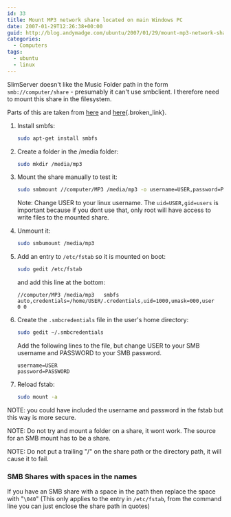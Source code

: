 ```yaml
---
id: 33
title: Mount MP3 network share located on main Windows PC
date: 2007-01-29T12:26:38+00:00
guid: http://blog.andymadge.com/ubuntu/2007/01/29/mount-mp3-network-share-located-on-main-windows-pc/
categories:
  - Computers
tags:
  - ubuntu
  - linux
---
```

SlimServer doesn't like the Music Folder path in the form `smb://computer/share` - presumably it can't use smbclient. I therefore need to mount this share in the filesystem.

Parts of this are taken from [here](http://ubuntuforums.org/showthread.php?t=280473) and [here](http://www.mattvanstone.com/2006/06/automatically_mounting_smb_sha.html){.broken_link}.

<!--more-->

  1. Install smbfs:

        ```bash
        sudo apt-get install smbfs
        ```

  2. Create a folder in the /media folder: 

        ```bash
        sudo mkdir /media/mp3
        ```

  3. Mount the share manually to test it: 

        ```bash
        sudo smbmount //computer/MP3 /media/mp3 -o username=USER,password=PASSWORD,uid=1000,mask=000
        ```
    
        Note: Change USER to your linux username. The `uid=USER,gid=users` is important because if you dont use that, only root will have access to write files to the mounted share.
    
  4. Unmount it:

        ```bash
        sudo smbumount /media/mp3
        ```

  5. Add an entry to `/etc/fstab` so it is mounted on boot: 
    
        ```bash
        sudo gedit /etc/fstab
        ```
    
        and add this line at the bottom:
        
        ```
        //computer/MP3 /media/mp3   smbfs  auto,credentials=/home/USER/.credentials,uid=1000,umask=000,user   0 0
        ```

  6. Create the `.smbcredentials` file in the user's home directory: 
    
        ```bash
        sudo gedit ~/.smbcredentials
        ```
    
        Add the following lines to the file, but change USER to your SMB username and PASSWORD to your SMB password.
        
        ```
        username=USER
        password=PASSWORD
        ```
    
  7. Reload fstab:
    
        ```bash
        sudo mount -a
        ```
    
NOTE: you could have included the username and password in the fstab but this way is more secure.

NOTE: Do not try and mount a folder on a share, it wont work. The source for an SMB mount has to be a share.

NOTE: Do not put a trailing "/" on the share path or the directory path, it will cause it to fail.

### SMB Shares with spaces in the names

If you have an SMB share with a space in the path then replace the space with "`\040`" (This only applies to the entry in `/etc/fstab`, from the command line you can just enclose the share path in quotes)